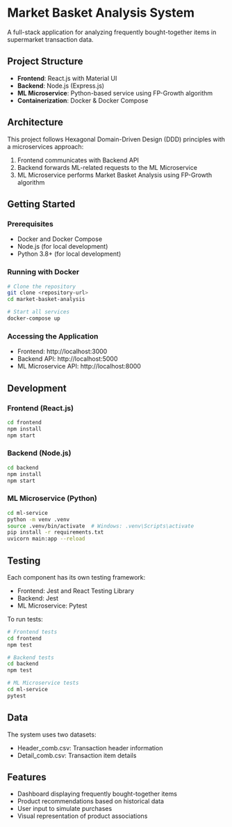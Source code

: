 # Market Basket Analysis System

A full-stack application for analyzing frequently bought-together items in supermarket transaction data.

## Project Structure

- **Frontend**: React.js with Material UI
- **Backend**: Node.js (Express.js)
- **ML Microservice**: Python-based service using FP-Growth algorithm
- **Containerization**: Docker & Docker Compose

## Architecture

This project follows Hexagonal Domain-Driven Design (DDD) principles with a microservices approach:

1. Frontend communicates with Backend API
2. Backend forwards ML-related requests to the ML Microservice
3. ML Microservice performs Market Basket Analysis using FP-Growth algorithm

## Getting Started

### Prerequisites

- Docker and Docker Compose
- Node.js (for local development)
- Python 3.8+ (for local development)

### Running with Docker

```bash
# Clone the repository
git clone <repository-url>
cd market-basket-analysis

# Start all services
docker-compose up
```

### Accessing the Application

- Frontend: http://localhost:3000
- Backend API: http://localhost:5000
- ML Microservice API: http://localhost:8000

## Development

### Frontend (React.js)

```bash
cd frontend
npm install
npm start
```

### Backend (Node.js)

```bash
cd backend
npm install
npm start
```

### ML Microservice (Python)

```bash
cd ml-service
python -m venv .venv
source .venv/bin/activate  # Windows: .venv\Scripts\activate
pip install -r requirements.txt
uvicorn main:app --reload
```

## Testing

Each component has its own testing framework:

- Frontend: Jest and React Testing Library
- Backend: Jest
- ML Microservice: Pytest

To run tests:

```bash
# Frontend tests
cd frontend
npm test

# Backend tests
cd backend
npm test

# ML Microservice tests
cd ml-service
pytest
```

## Data

The system uses two datasets:
- Header_comb.csv: Transaction header information
- Detail_comb.csv: Transaction item details

## Features

- Dashboard displaying frequently bought-together items
- Product recommendations based on historical data
- User input to simulate purchases
- Visual representation of product associations 